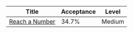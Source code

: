 | Title                                                          | Acceptance   | Level   |
|----------------------------------------------------------------|--------------|---------|
| [Reach a Number](https://leetcode.com/problems/reach-a-number) | 34.7%        | Medium  |